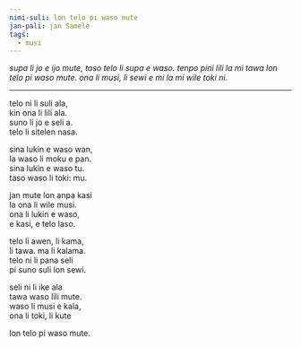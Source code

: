 ```yaml
---
nimi-suli: lon telo pi waso mute
jan-pali: jan Samele
tags:
  - musi
---
```

*supa li jo e ijo mute, taso telo li supa e waso. tenpo pini lili la mi tawa lon telo pi waso mute. ona li musi, li sewi e mi la mi wile toki ni.*

---

telo ni li suli ala,  
kin ona li lili ala.  
suno li jo e seli a.  
telo li sitelen nasa.  

sina lukin e waso wan,  
la waso li moku e pan.  
sina lukin e waso tu.  
taso waso li toki: mu.  

jan mute lon anpa kasi  
la ona li wile musi.  
ona li lukin e waso,  
e kasi, e telo laso.  

telo li awen, li kama,  
li tawa. ma li kalama.  
telo ni li pana seli  
pi suno suli lon sewi.  

seli ni li ike ala  
tawa waso lili mute.  
waso li musi e kala,  
ona li toki, li kute

lon telo pi waso mute.  
